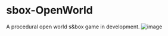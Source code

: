 # sbox-OpenWorld
A procedural open world s&box game in development.
![image](https://github.com/Nolankicks/sbox-OpenWorld/assets/95300917/8d30cfc6-a551-47a7-bd8f-75ff7d62ddfa)

